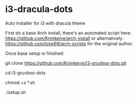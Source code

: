 # i3-dracula-dots
Auto installer for i3 with dracula theme

First do a base Arch install, there's an automated script here: https://github.com/Krimkerre/arch-install or alternatively: https://github.com/lotw69/arch-scripts for the original author.



Once base setup is finished:

git clone https://github.com/Krimkerre/i3-gruvbox-dots.git

cd i3-gruvbox-dots

chmod +x *.sh

./setup.sh
